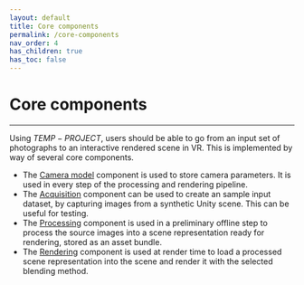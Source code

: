 ```yaml
---
layout: default
title: Core components
permalink: /core-components
nav_order: 4
has_children: true
has_toc: false
---
```


# Core components

* * * 

Using $TEMP-PROJECT$, users should be able to go from an input set of photographs to an interactive rendered scene in VR. This is implemented by way of several core components.

- The [Camera model](https://dinechingreg.github.io/temp-project/core-components/camera-model) component is used to store camera parameters. It is used in every step of the processing and rendering pipeline.
- The [Acquisition](https://dinechingreg.github.io/temp-project/core-components/acquisition) component can be used to create an sample input dataset, by capturing images from a synthetic Unity scene. This can be useful for testing.
- The [Processing](https://dinechingreg.github.io/temp-project/core-components/processing) component is used in a preliminary offline step to process the source images into a scene representation ready for rendering, stored as an asset bundle.
- The [Rendering](https://dinechingreg.github.io/temp-project/core-components/rendering) component is used at render time to load a processed scene representation into the scene and render it with the selected blending method.

